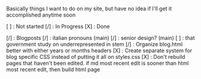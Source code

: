 Basically things I want to do on my site, but have no idea if I'll get it
accomplished anytime soon

[ ] : Not started
[/] : In Progress
[X] : Done

[/] : Blogposts
	[/] : italian pronouns (main)
	[/] : senior design? (main)
	[ ] : that government study on underrepresented in stem
[/] : Organize blog.html better with either years or months headers
[X] : Create separate system for blog specific CSS instead of putting it all on
		styles.css
[X] : Don't rebuild pages that haven't been edited. if md most recent edit is
		sooner than html most recent edit, then build html page

